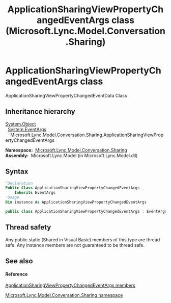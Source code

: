 ﻿---
title: ApplicationSharingViewPropertyChangedEventArgs class (Microsoft.Lync.Model.Conversation.Sharing)
TOCTitle: ApplicationSharingViewPropertyChangedEventArgs class
ms:assetid: T:Microsoft.Lync.Model.Conversation.Sharing.ApplicationSharingViewPropertyChangedEventArgs_DI_3_UC_OCS14MrefLyncWPF
ms:mtpsurl: https://msdn.microsoft.com/en-us/library/microsoft.lync.model.conversation.sharing.applicationsharingviewpropertychangedeventargs_di_3_uc_ocs14mreflyncwpf(v=office.15)
ms:contentKeyID: 56370953
ms.date: 07/28/2014
mtps_version: v=office.15
f1_keywords:
- Microsoft.Lync.Model.Conversation.Sharing.ApplicationSharingViewPropertyChangedEventArgs
dev_langs:
- CSharp
- JScript
- VB
- other
---

# ApplicationSharingViewPropertyChangedEventArgs class

ApplicationSharingViewPropertyChangedEventData Class

## Inheritance hierarchy

[System.Object](http://msdn2.microsoft.com/en-us/library/e5kfa45b)  
  [System.EventArgs](http://msdn2.microsoft.com/en-us/library/118wxtk3)  
    Microsoft.Lync.Model.Conversation.Sharing.ApplicationSharingViewPropertyChangedEventArgs  

**Namespace:**  [Microsoft.Lync.Model.Conversation.Sharing](microsoft-lync-model-conversation-sharing-namespace_2.md)  
**Assembly:**  Microsoft.Lync.Model (in Microsoft.Lync.Model.dll)

## Syntax

``` vb
'Declaration
Public Class ApplicationSharingViewPropertyChangedEventArgs _
    Inherits EventArgs
'Usage
Dim instance As ApplicationSharingViewPropertyChangedEventArgs
```

``` csharp
public class ApplicationSharingViewPropertyChangedEventArgs : EventArgs
```

## Thread safety

Any public static (Shared in Visual Basic) members of this type are thread safe. Any instance members are not guaranteed to be thread safe.

## See also

#### Reference

[ApplicationSharingViewPropertyChangedEventArgs members](applicationsharingviewpropertychangedeventargs-members-microsoft-lync-model-conversation-sharing_2.md)

[Microsoft.Lync.Model.Conversation.Sharing namespace](microsoft-lync-model-conversation-sharing-namespace_2.md)

